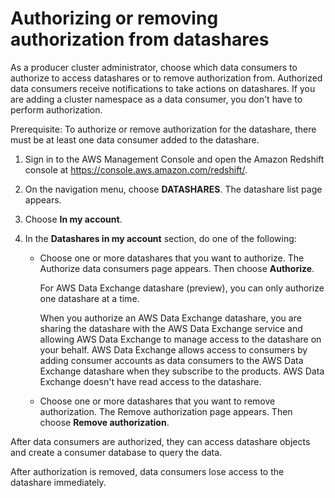 # Authorizing or removing authorization from datashares<a name="authorize-datashare-console"></a>

As a producer cluster administrator, choose which data consumers to authorize to access datashares or to remove authorization from\. Authorized data consumers receive notifications to take actions on datashares\. If you are adding a cluster namespace as a data consumer, you don't have to perform authorization\.

Prerequisite: To authorize or remove authorization for the datashare, there must be at least one data consumer added to the datashare\.

1. Sign in to the AWS Management Console and open the Amazon Redshift console at [https://console\.aws\.amazon\.com/redshift/](https://console.aws.amazon.com/redshift/)\.

1. On the navigation menu, choose **DATASHARES**\. The datashare list page appears\.

1. Choose **In my account**\.

1. In the **Datashares in my account** section, do one of the following:
   + Choose one or more datashares that you want to authorize\. The Authorize data consumers page appears\. Then choose **Authorize**\.

     For AWS Data Exchange datashare \(preview\), you can only authorize one datashare at a time\.

     When you authorize an AWS Data Exchange datashare, you are sharing the datashare with the AWS Data Exchange service and allowing AWS Data Exchange to manage access to the datashare on your behalf\. AWS Data Exchange allows access to consumers by adding consumer accounts as data consumers to the AWS Data Exchange datashare when they subscribe to the products\. AWS Data Exchange doesn't have read access to the datashare\.
   + Choose one or more datashares that you want to remove authorization\. The Remove authorization page appears\. Then choose **Remove authorization**\.

After data consumers are authorized, they can access datashare objects and create a consumer database to query the data\. 

After authorization is removed, data consumers lose access to the datashare immediately\.
